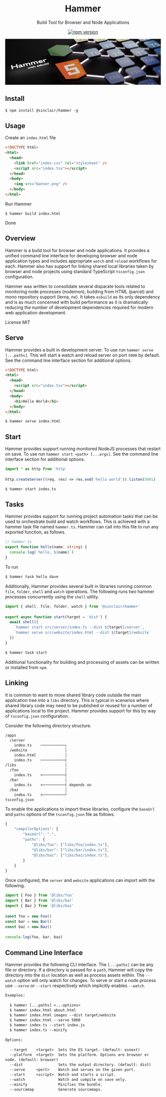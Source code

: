 <div align='center'>

<h1>Hammer</h1>

<p>Build Tool for Browser and Node Applications</p>

[![npm version](https://badge.fury.io/js/%40sinclair%2Fhammer.svg)](https://badge.fury.io/js/%40sinclair%2Fhammer)

<img src="doc/hammer.png" />

</div>

## Install

```shell
$ npm install @sinclair/hammer -g
```

## Usage

Create an `index.html` file
```html
<!DOCTYPE html>
<html>
  <head>
    <link href="index.css" rel="stylesheet" />
    <script src="index.tsx"></script>
  </head>
  <body>
    <img src="banner.png" />
  </body>
</html>
```
Run Hammer
```shell
$ hammer build index.html
```
Done

## Overview

Hammer is a build tool for browser and node applications. It provides a unified command line interface for developing browser and node application types and includes appropriate `watch` and `reload` workflows for each. Hammer also has support for linking shared local libraries taken by browser and node projects using standard TypeScript `tsconfig.json` configuration.

Hammer was written to consolidate several disparate tools related to monitoring node processes (nodemon), building from HTML (parcel) and mono repository support (lerna, nx). It takes `esbuild` as its only dependency and is as much concerned with build performance as it is dramatically reducing the number of development dependencies required for modern web application development.

License MIT

## Serve

Hammer provides a built in development server. To use run `hammer serve [...paths]`. This will start a watch and reload server on port `5000` by default. See the command line interface section for additional options.

```html
<!DOCTYPE html>
<html>
  <head>
    <script src="index.tsx"></script>
  </head>
  <body>
    <h1>Hello World</h1>
  </body>
</html>
```

```bash
$ hammer serve index.html
```

## Start

Hammer provides support running monitored NodeJS processes that restart on save. To use run `hammer start <path> [...args]`. See the command line interface section for additional options.

```typescript
import * as http from 'http'

http.createServer((req, res) => res.end('hello world')).listen(5001)
```
```bash
$ hammer start index.ts
```

## Tasks

Hammer provides support for running project automation tasks that can be used to orchestrate build and watch workflows. This is achieved with a hammer task file named `hammer.ts`. Hammer can call into this file to run any exported function, as follows.

```typescript
// hammer.ts
export function hello(name: string) {
  console.log(`hello, ${name}`)
}
```
To run
```bash
$ hammer task hello dave
```
Additionally, Hammer provides several built in libraries running common `file`, `folder`, `shell` and `watch` operations. The following runs two hammer processes concurrently using the `shell` utility.

```typescript
import { shell, file, folder, watch } from '@sinclair/hammer'

export async function start(target = 'dist') {
  await shell([
    `hammer start src/server/index.ts --dist ${target}/server`,
    `hammer serve src/website/index.html --dist ${target}/website`
  ])
}
```
```bash
$ hammer task start
```
Additional functionality for building and processing of assets can be written or installed from `npm`. 

## Linking

It is common to want to move shared library code outside the main application tree into a `libs` directory. This is typical in scenarios where shared library code may need to be published or reused for a number of applications local to the project. Hammer provides support for this by way of `tsconfig.json` configuration. 

Consider the following directory structure.

```shell
/apps
  /server
    index.ts    ───────────┐
  /website                 │
    index.html             │
    index.ts    ───────────┤ 
/libs                      │
  /foo                     │
    index.ts    <──────────┤
  /bar                     │
    index.ts    <──────────┤ depends on
  /baz                     │
    index.ts    <──────────┘
tsconfig.json
```
To enable the applications to import these libraries, configure the `baseUrl` and `paths` options of the `tsconfig.json` file as follows.

```javascript
{
    "compilerOptions": {
        "baseUrl": ".",
        "paths": {
            "@libs/foo": ["libs/foo/index.ts"],
            "@libs/bar": ["libs/bar/index.ts"],
            "@libs/baz": ["libs/baz/index.ts"],
        }
    }
}
```

Once configured, the `server` and `website` applications can import with the following.

```typescript
import { Foo } from '@libs/foo'
import { Bar } from '@libs/bar'
import { Baz } from '@libs/baz'

const foo = new Foo()
const bar = new Bar()
const baz = new Baz()

console.log(foo, bar, baz)
```

## Command Line Interface

Hammer provides the following CLI interface. The `[...paths]` can be any file or directory. If a directory is passed for a `path`, Hammer will copy the directory into the `dist` location as well as process assets within. The `--watch` option will only watch for changes. To serve or start a node process use `--serve` or `--start` respectively which implicitly enables `--watch`.

```
Examples: 

  $ hammer [...paths] <...options>
  $ hammer index.html about.html
  $ hammer index.html images --dist target/website
  $ hammer index.html --serve 5000
  $ hammer index.ts --start index.js
  $ hammer index.ts --minify

Options:

  --target    <target>  Sets the ES target. (default: esnext)
  --platform  <target>  Sets the platform. Options are browser or node. (default: browser)
  --dist                Sets the output directory. (default: dist)
  --serve     <port>    Watch and serves on the given port.
  --start     <script>  Watch and starts a script.
  --watch               Watch and compile on save only.
  --minify              Minifies the bundle.
  --sourcemap           Generate sourcemaps.
```